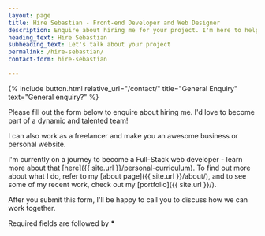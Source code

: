 ```yaml
---
layout: page
title: Hire Sebastian - Front-end Developer and Web Designer
description: Enquire about hiring me for your project. I'm here to help you make it a reality.
heading_text: Hire Sebastian
subheading_text: Let's talk about your project
permalink: /hire-sebastian/
contact-form: hire-sebastian

---
```

        
{% include button.html relative_url="/contact/" title="General Enquiry" text="General enquiry?" %}


  Please fill out the form below to enquire about hiring me. I'd love to become part of a dynamic and talented team!
  
  I can also work as a freelancer and make you an awesome business or personal website.
  
  I'm currently on a journey to become a Full-Stack web developer - learn more about that [here]({{ site.url }}/personal-curriculum). To find out more about what I do, refer to my [about page]({{ site.url }}/about/), and to see some of my recent work, check out my [portfolio]({{ site.url }}/).
  
  After you submit this form, I'll be happy to call you to discuss how we can work together.
  
  Required fields are followed by __*__
  

